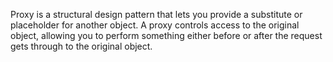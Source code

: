 Proxy is a structural design pattern that lets you provide a substitute or placeholder for another object. A proxy controls access to the original object, allowing you to perform something either before or after the request gets through to the original object.

